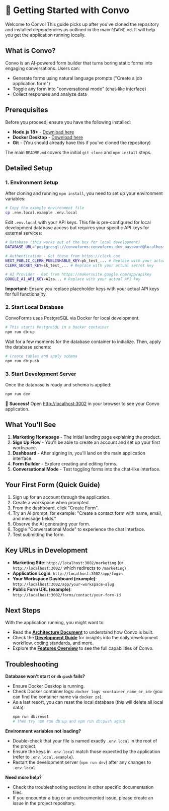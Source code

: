 # 🚀 Getting Started with Convo

Welcome to Convo! This guide picks up after you've cloned the repository and installed dependencies as outlined in the main `README.md`. It will help you get the application running locally.

## What is Convo?

Convo is an AI-powered form builder that turns boring static forms into engaging conversations. Users can:
- Generate forms using natural language prompts ("Create a job application form")
- Toggle any form into "conversational mode" (chat-like interface)
- Collect responses and analyze data

## Prerequisites

Before you proceed, ensure you have the following installed:
- **Node.js 18+** - [Download here](https://nodejs.org/)
- **Docker Desktop** - [Download here](https://www.docker.com/products/docker-desktop/)
- **Git** - (You should already have this if you've cloned the repository)

The main `README.md` covers the initial `git clone` and `npm install` steps.

## Detailed Setup

### 1. Environment Setup
After cloning and running `npm install`, you need to set up your environment variables:

```bash
# Copy the example environment file
cp .env.local.example .env.local
```

Edit `.env.local` with your API keys. This file is pre-configured for local development database access but requires your specific API keys for external services:
```bash
# Database (this works out of the box for local development)
DATABASE_URL="postgresql://convoforms:convoforms_dev_password@localhost:5432/convoforms"

# Authentication - Get these from https://clerk.com
NEXT_PUBLIC_CLERK_PUBLISHABLE_KEY=pk_test_... # Replace with your actual publishable key
CLERK_SECRET_KEY=sk_test_... # Replace with your actual secret key

# AI Provider - Get from https://makersuite.google.com/app/apikey
GOOGLE_AI_API_KEY=AIza... # Replace with your actual API key
```
**Important:** Ensure you replace placeholder keys with your actual API keys for full functionality.

### 2. Start Local Database
ConvoForms uses PostgreSQL via Docker for local development.

```bash
# This starts PostgreSQL in a Docker container
npm run db:up
```
Wait for a few moments for the database container to initialize. Then, apply the database schema:
```bash
# Create tables and apply schema
npm run db:push
```

### 3. Start Development Server
Once the database is ready and schema is applied:
```bash
npm run dev
```

🎉 **Success!** Open [http://localhost:3002](http://localhost:3002) in your browser to see your Convo application.

## What You'll See

1.  **Marketing Homepage** - The initial landing page explaining the product.
2.  **Sign Up Flow** - You'll be able to create an account and set up your first workspace.
3.  **Dashboard** - After signing in, you'll land on the main application interface.
4.  **Form Builder** - Explore creating and editing forms.
5.  **Conversational Mode** - Test toggling forms into the chat-like interface.

## Your First Form (Quick Guide)

1.  Sign up for an account through the application.
2.  Create a workspace when prompted.
3.  From the dashboard, click "Create Form".
4.  Try an AI prompt, for example: "Create a contact form with name, email, and message fields."
5.  Observe the AI generating your form.
6.  Toggle "Conversational Mode" to experience the chat interface.
7.  Test submitting the form.

## Key URLs in Development

- **Marketing Site**: `http://localhost:3002/marketing` (or `http://localhost:3002/` which redirects to `/marketing`)
- **Application Login**: `http://localhost:3002/app/login`
- **Your Workspace Dashboard (example)**: `http://localhost:3002/app/your-workspace-slug`
- **Public Form URL (example)**: `http://localhost:3002/forms/contact/your-form-id`

## Next Steps

With the application running, you might want to:
- Read the **[Architecture Document](./ARCHITECTURE.md)** to understand how Convo is built.
- Check the **[Development Guide](./DEVELOPMENT.md)** for insights into the daily development workflow, coding standards, and more.
- Explore the **[Features Overview](./features.md)** to see the full capabilities of Convo.

## Troubleshooting

**Database won't start or `db:push` fails?**
- Ensure Docker Desktop is running.
- Check Docker container logs: `docker logs <container_name_or_id>` (you can find the container name via `docker ps`).
- As a last resort, you can reset the local database (this will delete all local data):
  ```bash
  npm run db:reset
  # Then try npm run db:up and npm run db:push again
  ```

**Environment variables not loading?**
- Double-check that your file is named exactly `.env.local` in the root of the project.
- Ensure the keys in `.env.local` match those expected by the application (refer to `.env.local.example`).
- Restart the development server (`npm run dev`) after any changes to `.env.local`.

**Need more help?**
- Check the troubleshooting sections in other specific documentation files.
- If you encounter a bug or an undocumented issue, please create an issue in the project repository.
```
